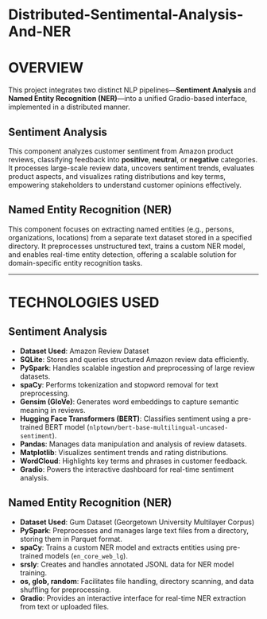 # Distributed-Sentimental-Analysis-And-NER
# OVERVIEW

This project integrates two distinct NLP pipelines—**Sentiment Analysis** and **Named Entity Recognition (NER)**—into a unified Gradio-based interface, implemented in a distributed manner.

## Sentiment Analysis
This component analyzes customer sentiment from Amazon product reviews, classifying feedback into **positive**, **neutral**, or **negative** categories. It processes large-scale review data, uncovers sentiment trends, evaluates product aspects, and visualizes rating distributions and key terms, empowering stakeholders to understand customer opinions effectively.

## Named Entity Recognition (NER)
This component focuses on extracting named entities (e.g., persons, organizations, locations) from a separate text dataset stored in a specified directory. It preprocesses unstructured text, trains a custom NER model, and enables real-time entity detection, offering a scalable solution for domain-specific entity recognition tasks.

---

# TECHNOLOGIES USED

## Sentiment Analysis
- **Dataset Used**: Amazon Review Dataset
- **SQLite**: Stores and queries structured Amazon review data efficiently.
- **PySpark**: Handles scalable ingestion and preprocessing of large review datasets.
- **spaCy**: Performs tokenization and stopword removal for text preprocessing.
- **Gensim (GloVe)**: Generates word embeddings to capture semantic meaning in reviews.
- **Hugging Face Transformers (BERT)**: Classifies sentiment using a pre-trained BERT model (`nlptown/bert-base-multilingual-uncased-sentiment`).
- **Pandas**: Manages data manipulation and analysis of review datasets.
- **Matplotlib**: Visualizes sentiment trends and rating distributions.
- **WordCloud**: Highlights key terms and phrases in customer feedback.
- **Gradio**: Powers the interactive dashboard for real-time sentiment analysis.

## Named Entity Recognition (NER)
- **Dataset Used**: Gum Dataset (Georgetown University Multilayer Corpus)
- **PySpark**: Preprocesses and manages large text files from a directory, storing them in Parquet format.
- **spaCy**: Trains a custom NER model and extracts entities using pre-trained models (`en_core_web_lg`).
- **srsly**: Creates and handles annotated JSONL data for NER model training.
- **os, glob, random**: Facilitates file handling, directory scanning, and data shuffling for preprocessing.
- **Gradio**: Provides an interactive interface for real-time NER extraction from text or uploaded files.
      
